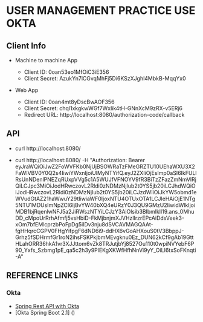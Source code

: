 # USER MANAGEMENT PRACTICE USE OKTA

## Client Info

- Machine to machine App
  - Client ID: 0oan53eo1MfOiC3iE356
  - Client Secret: AzukYn7lCGvqMhFj5Di6KSzXJghl4MbkB-MqqYx0
 
- Web App
  - Client ID: 0oan4mt8yDscBwAOF356
  - Client Secret: chql1xkgkwWGf7WxIik4tH-GNnXcM9zRX-v5ERj6
  - Redirect URL: http://localhost:8080/authorization-code/callback

## API

- curl http://localhost:8080/

- curl http://localhost:8080/ -H "Authorization: Bearer eyJraWQiOiJwZ2FoWVFKb0NjUjBSOWRaTzFMeGRZTU10UEhaWXU3X2FaWlVBV0Y0Q2s4IiwiYWxnIjoiUlMyNTYifQ.eyJ2ZXIiOjEsImp0aSI6IkFULlRsUnNDenlPNEZqRUxpVVg5c1A5WUJfVFNOYV9fR3BiTzZFazZmNmVlRjQiLCJpc3MiOiJodHRwczovL2Rldi0zNDMzNjIub2t0YS5jb20iLCJhdWQiOiJodHRwczovL2Rldi0zNDMzNjIub2t0YS5jb20iLCJzdWIiOiJkYW5obmd1eWVudGtAZ21haWwuY29tIiwiaWF0IjoxNTU4OTUxOTA1LCJleHAiOjE1NTg5NTU1MDUsImNpZCI6IjBvYW40bXQ4eURzY0J3QU9GMzU2IiwidWlkIjoiMDB1bjRqenlwNFJ5a2JiRWszNTYiLCJzY3AiOlsib3BlbmlkIl19.ans_0MhuDD_cMpoUrRrhAfmfj5vsHbiD-FkMjbnjmXJVHzIlrzrEPcAiDdsVeek3-xOm7bfEMlcprzbPoFpDg5ilDv3nju8dSVCAVMAGQAAt-fgHHqrcCGPV0FHgYifpgF6dND6i9-ddHX6vGoAHXouS0tV3BbppJ-Grhz5fSDHrmfGr1roN2ihsFSKPkjbmMEvgknu0Ez_DUN62kCf9gAb19GttHLahORR36hkA1vr3XJJttom6vZk8TRJutjbYj8527Ou110t0wpiNVYebF6P90_Yxfs_Szbmg1pE_qa5c2h3y9PlEKgXKWfHfhNnVi9yY_OiLI6txSoFKnqti-A" 

## REFERENCE LINKS

### Okta

- [Spring Rest API with Okta](https://developer.okta.com/blog/2018/12/18/secure-spring-rest-api)
- [Okta Spring Boot 2.1] ()